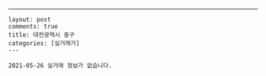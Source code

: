 ---
    layout: post
    comments: true
    title: 대전광역시 중구
    categories: [실거래가]
    ---

    2021-05-26 실거래 정보가 없습니다.

    